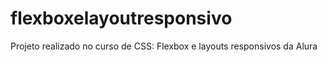 # flexboxelayoutresponsivo
Projeto realizado no curso de CSS: Flexbox e layouts responsivos da Alura
